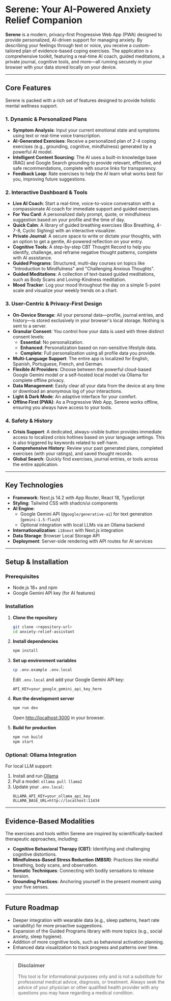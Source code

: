 # Serene: Your AI-Powered Anxiety Relief Companion

**Serene** is a modern, privacy-first Progressive Web App (PWA) designed to provide personalized, AI-driven support for managing anxiety. By describing your feelings through text or voice, you receive a custom-tailored plan of evidence-based coping exercises. The application is a comprehensive toolkit, featuring a real-time AI coach, guided meditations, a private journal, cognitive tools, and more—all running securely in your browser with your data stored locally on your device.

***

## Core Features

Serene is packed with a rich set of features designed to provide holistic mental wellness support.

### 1. Dynamic & Personalized Plans
-   **Symptom Analysis**: Input your current emotional state and symptoms using text or real-time voice transcription.
-   **AI-Generated Exercises**: Receive a personalized plan of 2-4 coping exercises (e.g., grounding, cognitive, mindfulness) generated by a powerful AI model.
-   **Intelligent Content Sourcing**: The AI uses a built-in knowledge base (RAG) and Google Search grounding to provide relevant, effective, and safe recommendations, complete with source links for transparency.
-   **Feedback Loop**: Rate exercises to help the AI learn what works best for you, improving future suggestions.

### 2. Interactive Dashboard & Tools
-   **Live AI Coach**: Start a real-time, voice-to-voice conversation with a compassionate AI coach for immediate support and guided exercises.
-   **For You Card**: A personalized daily prompt, quote, or mindfulness suggestion based on your profile and the time of day.
-   **Quick Calm**: A library of guided breathing exercises (Box Breathing, 4-7-8, Cyclic Sighing) with an interactive visualizer.
-   **Private Journal**: A secure space to write or dictate your thoughts, with an option to get a gentle, AI-powered reflection on your entry.
-   **Cognitive Tools**: A step-by-step CBT Thought Record to help you identify, challenge, and reframe negative thought patterns, complete with AI assistance.
-   **Guided Programs**: Structured, multi-day courses on topics like "Introduction to Mindfulness" and "Challenging Anxious Thoughts".
-   **Guided Meditations**: A collection of text-based guided meditations, such as Body Scans and Loving-Kindness meditation.
-   **Mood Tracker**: Log your mood throughout the day on a simple 5-point scale and visualize your weekly trends on a chart.

### 3. User-Centric & Privacy-First Design
-   **On-Device Storage**: All your personal data—profile, journal entries, and history—is stored exclusively in your browser's local storage. Nothing is sent to a server.
-   **Granular Consent**: You control how your data is used with three distinct consent levels:
    -   **Essential**: No personalization.
    -   **Enhanced**: Personalization based on non-sensitive lifestyle data.
    -   **Complete**: Full personalization using all profile data you provide.
-   **Multi-Language Support**: The entire app is localized for English, Spanish, Portuguese, French, and German.
-   **Flexible AI Providers**: Choose between the powerful cloud-based Google Gemini model or a self-hosted local model via Ollama for complete offline privacy.
-   **Data Management**: Easily clear all your data from the device at any time or download an anonymous log of your interactions.
-   **Light & Dark Mode**: An adaptive interface for your comfort.
-   **Offline First (PWA)**: As a Progressive Web App, Serene works offline, ensuring you always have access to your tools.

### 4. Safety & History
-   **Crisis Support**: A dedicated, always-visible button provides immediate access to localized crisis hotlines based on your language settings. This is also triggered by keywords related to self-harm.
-   **Comprehensive History**: Review your past generated plans, completed exercises (with your ratings), and saved thought records.
-   **Global Search**: Quickly find exercises, journal entries, or tools across the entire application.

***

## Key Technologies

-   **Framework**: Next.js 14.2 with App Router, React 18, TypeScript
-   **Styling**: Tailwind CSS with shadcn/ui components
-   **AI Engine**:
    -   Google Gemini API (`@google/generative-ai`) for text generation (`gemini-1.5-flash`)
    -   Optional integration with local LLMs via an Ollama backend
-   **Internationalization**: `i18next` with Next.js integration
-   **Data Storage**: Browser Local Storage API
-   **Deployment**: Server-side rendering with API routes for AI services

***

## Setup & Installation

### Prerequisites
- Node.js 18+ and npm
- Google Gemini API key (for AI features)

### Installation

1. **Clone the repository**
   ```bash
   git clone <repository-url>
   cd anxiety-relief-assistant
   ```

2. **Install dependencies**
   ```bash
   npm install
   ```

3. **Set up environment variables**
   ```bash
   cp .env.example .env.local
   ```

   Edit `.env.local` and add your Google Gemini API key:
   ```env
   API_KEY=your_google_gemini_api_key_here
   ```

4. **Run the development server**
   ```bash
   npm run dev
   ```

   Open [http://localhost:3000](http://localhost:3000) in your browser.

5. **Build for production**
   ```bash
   npm run build
   npm start
   ```

### Optional: Ollama Integration

For local LLM support:

1. Install and run [Ollama](https://ollama.ai/)
2. Pull a model: `ollama pull llama2`
3. Update your `.env.local`:
   ```env
   OLLAMA_API_KEY=your_ollama_api_key
   OLLAMA_BASE_URL=http://localhost:11434
   ```

***

## Evidence-Based Modalities

The exercises and tools within Serene are inspired by scientifically-backed therapeutic approaches, including:

-   **Cognitive Behavioral Therapy (CBT)**: Identifying and challenging cognitive distortions.
-   **Mindfulness-Based Stress Reduction (MBSR)**: Practices like mindful breathing, body scans, and observation.
-   **Somatic Techniques**: Connecting with bodily sensations to release tension.
-   **Grounding Practices**: Anchoring yourself in the present moment using your five senses.

***

## Future Roadmap

-   Deeper integration with wearable data (e.g., sleep patterns, heart rate variability) for more proactive suggestions.
-   Expansion of the Guided Programs library with more topics (e.g., social anxiety, sleep hygiene).
-   Addition of more cognitive tools, such as behavioral activation planning.
-   Enhanced data visualization to track progress and patterns over time.

***

> ### Disclaimer
> This tool is for informational purposes only and is not a substitute for professional medical advice, diagnosis, or treatment. Always seek the advice of your physician or other qualified health provider with any questions you may have regarding a medical condition.

